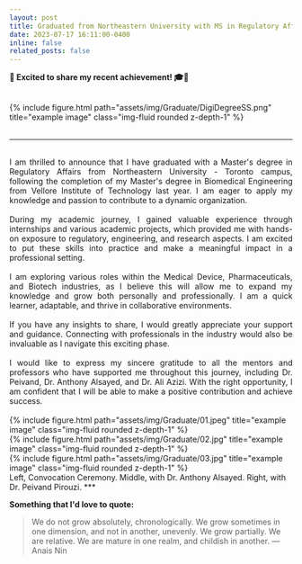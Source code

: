 ```yaml
---
layout: post
title: Graduated from Northeastern University with MS in Regulatory Affairs🎓
date: 2023-07-17 16:11:00-0400
inline: false
related_posts: false
---
```


**🚀 Excited to share my recent achievement! 🎓💼**

<br>
    <div class="row">
        <div class="col-sm mt-3 mt-md-0">
            {% include figure.html path="assets/img/Graduate/DigiDegreeSS.png" title="example image" class="img-fluid rounded z-depth-1" %}
        </div>
    </div>
<br>

***
<br>
<div style="text-align: justify">I am thrilled to announce that I have graduated with a Master's degree in Regulatory Affairs from Northeastern University - Toronto campus, following the completion of my Master's degree in Biomedical Engineering from Vellore Institute of Technology last year. I am eager to apply my knowledge and passion to contribute to a dynamic organization.</div>
<br>
<div style="text-align: justify">During my academic journey, I gained valuable experience through internships and various academic projects, which provided me with hands-on exposure to regulatory, engineering, and research aspects. I am excited to put these skills into practice and make a meaningful impact in a professional setting.</div>
<br>
<div style="text-align: justify">I am exploring various roles within the Medical Device, Pharmaceuticals, and Biotech industries, as I believe this will allow me to expand my knowledge and grow both personally and professionally. I am a quick learner, adaptable, and thrive in collaborative environments.</div>
<br>
<div style="text-align: justify">If you have any insights to share, I would greatly appreciate your support and guidance. Connecting with professionals in the industry would also be invaluable as I navigate this exciting phase.</div>
<br>
<div style="text-align: justify">I would like to express my sincere gratitude to all the mentors and professors who have supported me throughout this journey, including Dr. Peivand, Dr. Anthony Alsayed, and Dr. Ali Azizi. With the right opportunity, I am confident that I will be able to make a positive contribution and achieve success.</div>
<br>

<div class="row">
    <div class="col-sm mt-3 mt-md-0">
        {% include figure.html path="assets/img/Graduate/01.jpeg" title="example image" class="img-fluid rounded z-depth-1" %}
    </div>
    <div class="col-sm mt-3 mt-md-0">
        {% include figure.html path="assets/img/Graduate/02.jpg" title="example image" class="img-fluid rounded z-depth-1" %}
    </div>
    <div class="col-sm mt-3 mt-md-0">
        {% include figure.html path="assets/img/Graduate/03.jpg" title="example image" class="img-fluid rounded z-depth-1" %}
    </div>
</div>
<div class="caption">
    Left, Convocation Ceremony. Middle, with Dr. Anthony Alsayed. Right, with Dr. Peivand Pirouzi.
***

**Something that I'd love to quote:**

> We do not grow absolutely, chronologically. We grow sometimes in one dimension, and not in another, unevenly. We grow partially. We are relative. We are mature in one realm, and childish in another.
> —Anais Nin
